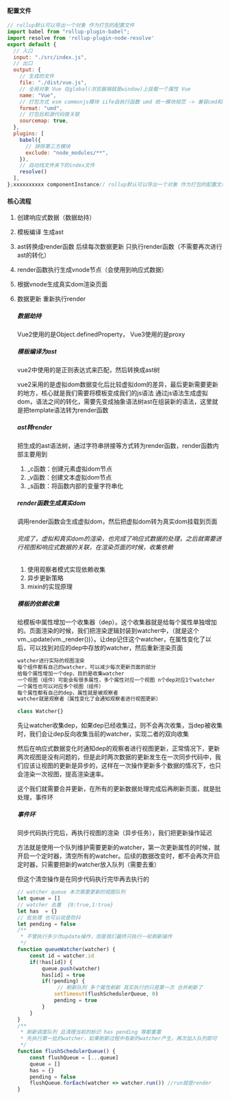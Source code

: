 #### 配置文件

```js
// rollup默认可以导出一个对象 作为打包的配置文件
import babel from "rollup-plugin-babel";
import resolve from 'rollup-plugin-node-resolve'
export default {
  // 入口
  input: "./src/index.js",
  // 出口
  output: {
    // 生成的文件
    file: "./dist/vue.js",
    // 全局对象 Vue 在global(浏览器端就是window)上挂载一个属性 Vue
    name: "Vue",
    // 打包方式 esm commonjs模块 iife自执行函数 umd 统一模块规范 -> 兼容cmd和amd
    format: "umd",
    // 打包后和源代码做关联
    sourcemap: true,
  },
  plugins: [
    babel({
      // 排除第三方模块
      exclude: "node_modules/**",
    }),
    // 自动找文件夹下的index文件
    resolve()
  ],
};xxxxxxxxxx componentInstance// rollup默认可以导出一个对象 作为打包的配置文件import babel from "rollup-plugin-babel";import resolve from 'rollup-plugin-node-resolve'export default {  // 入口  input: "./src/index.js",  // 出口  output: {    // 生成的文件    file: "./dist/vue.js",    // 全局对象 Vue 在global(浏览器端就是window)上挂载一个属性 Vue    name: "Vue",    // 打包方式 esm commonjs模块 iife自执行函数 umd 统一模块规范 -> 兼容cmd和amd    format: "umd",    // 打包后和源代码做关联    sourcemap: true,  },  plugins: [    babel({      // 排除第三方模块      exclude: "node_modules/**",    }),    // 自动找文件夹下的index文件    resolve()  ],};
```

#### 核心流程

1. 创建响应式数据（数据劫持）

2. 模板编译  生成ast

3. ast转换成render函数  后续每次数据更新 只执行render函数（不需要再次进行ast的转化）

4. render函数执行生成vnode节点（会使用到响应式数据）

5. 根据vnode生成真实dom渲染页面

6. 数据更新 重新执行render

   ##### 数据劫持

   Vue2使用的是Object.definedProperty， Vue3使用的是proxy

   ##### 模板编译为ast

   vue2中使用的是正则表达式来匹配，然后转换成ast树

   vue2采用的是虚拟dom数据变化后比较虚拟dom的差异，最后更新需要更新的地方，核心就是我们需要将模板变成我们的js语法 通过js语法生成虚拟dom，语法之间的转化，需要先变成抽象语法树ast在组装新的语法，这里就是把template语法转为render函数

   ##### ast转render

   把生成的ast语法树，通过字符串拼接等方式转为render函数，render函数内部主要用到

   1. _c函数：创建元素虚拟dom节点
   2. _v函数：创建文本虚拟dom节点
   3. _s函数：将函数内部的变量字符串化

   ##### render函数生成真实dom

   调用render函数会生成虚拟dom，然后把虚拟dom转为真实dom挂载到页面

   

   ###### 完成了，虚拟和真实dom的渲染，也完成了响应式数据的处理，之后就需要进行视图和响应式数据的关联，在渲染页面的时候，收集依赖

   1. 使用观察者模式实现依赖收集
   2. 异步更新策略
   3. mixin的实现原理

   ##### 模板的依赖收集

   给模板中属性增加一个收集器（dep）。这个收集器就是给每个属性单独增加的。页面渲染的时候，我们把渲染逻辑封装到watcher中，（就是这个vm._update(vm._render())）。让dep记住这个watcher，在属性变化了以后，可以找到对应的dep中存放的watcher，然后重新渲染页面

   ```js
   watcher进行实际的视图渲染
   每个组件都有自己的watcher，可以减少每次更新页面的部分
   给每个属性增加一个dep，目的是收集watcher
   一个视图（组件）可能会有很多属性，多个属性对应一个视图 n个dep对应1个watcher
   一个属性也可以对应多个视图（组件）
   每个属性都有自己的dep，属性就是被观察者
   watcher就是观察者（属性变化了会通知观察者进行视图更新）
   
   class Watcher{}
   ```

   先让watcher收集dep，如果dep已经收集过，则不会再次收集，当dep被收集时，我们会让dep反向收集当前的watcher，实现二者的双向收集

   

   然后在响应式数据变化时通知dep的观察者进行视图更新，正常情况下，更新两次视图是没有问题的，但是此时两次数据的更新发生在一次同步代码中，我们应该让视图的更新是异步的，这样在一次操作更新多个数据的情况下，也只会渲染一次视图，提高渲染速率。

   这个我们就需要合并更新，在所有的更新数据处理完成后再刷新页面，就是批处理，事件环

   ##### 事件环

   同步代码执行完后，再执行视图的渲染（异步任务），我们把更新操作延迟

   方法就是使用一个队列维护需要更新的watcher，第一次更新属性的时候，就开启一个定时器，清空所有的watcher。后续的数据改变时，都不会再次开启定时器，只需要把新的watcher放入队列（需要去重）

   但这个清空操作是在同步代码执行完毕再去执行的

   ```js
   // watcher queue 本次需要更新的视图队列
   let queue = []
   // watcher 去重  {0:true,1:true}
   let has  = {}
   // 批处理 也可以说是防抖
   let pending = false
   /**
    * 不管执行多少次update操作，但是我们最终只执行一轮刷新操作
    */
   function queueWatcher(watcher) {
       const id = watcher.id
       if(!has[id]) {
           queue.push(watcher)
           has[id] = true
           if(!pending) {
                // 刷新队列 多个属性刷新 其实执行的只是第一次 合并刷新了
               setTimeout(flushSchedulerQueue, 0)
               pending = true
           }
       }
   }
   /**
    * 刷新调度队列 且清理当前的标识 has pending 等都重置
    * 先执行第一批的watcher，如果刷新过程中有新的watcher产生，再次加入队列即可
    */
   function flushSchedulerQueue() {
       const flushQueue = [...queue]
       queue = []
       has = {}
       pending = false
       flushQueue.forEach(watcher => watcher.run()) //run就是render
   }
   ```

   





